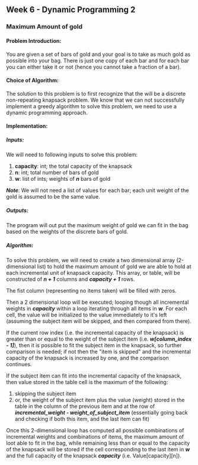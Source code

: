 ## Week 6 - Dynamic Programming 2
### Maximum Amount of gold
#### Problem Introduction:
You are given a set of bars of gold and your goal is to take as much gold as possible into
your bag. There is just one copy of each bar and for each bar you can either take it or not
(hence you cannot take a fraction of a bar).

#### Choice of Algorithm:
The solution to this problem is to first recognize that the will be a discrete non-repeating knapsack problem.  We know that we can not successfully implement a greedy algorithm to solve this problem, we need to use a dynamic programming approach.  

#### Implementation:
##### Inputs:
We will need to following inputs to solve this problem:
1. **capacity**: int; the total capacity of the knapsack
2. **n**: int; total number of bars of gold
3. **w**: list of ints; weights of _**n**_ bars of gold

___Note___: We will not need a list of values for each bar; each unit weight of the gold is assumed to be the same value.

##### Outputs:
The program will out put the maximum weight of gold we can fit in the bag based on the weights of the discrete bars of gold.

##### Algorithm:
To solve this problem, we will need to create a two dimensional array (2-dimensional list) to hold the maximum amount of gold we are able to hold at each incremental unit of knapsack capacity. This array, or table, will be constructed of ___n + 1___ columns and ___capacity + 1___ rows.  

The fist column (representing no items taken) will be filled with zeros.

Then a 2 dimensional loop will be executed; looping though all incremental weights in ___capacity___ within a loop iterating through all items in ___w___. For each cell, the value will be initialized to the value immediately to it's left (assuming the subject item will be skipped, and then compared from there).  

If the current row index (i.e. the incremental capacity of the knapsack) is greater than or equal to the weight of the subject item (i.e. ___w[column_index - 1]___), then it is possible to fit the subject item in the knapsack, so further comparison is needed; if not then the "item is skipped" and the incremental capacity of the knapsack is increased by one, and the comparison continues.

If the subject item can fit into the incremental capacity of the knapsack, then value stored in the table cell is the maximum of the following:
1. skipping the subject item
2. or, the weight of the subject item plus the value (weight) stored in the table in the column of the previous item and at the row of ___incremental_weight - weight_of_subject_item___ (essentially going back and checking if both this item, and the last item can fit)

Once this 2-dimensional loop has computed all possible combinations of incremental weights and combinations of items, the maximum amount of loot able to fit in the bag, while remaining less than or equal to the capacity of the knapsack will be stored if the cell corresponding to the last item in ___w___ and the full capacity of the knapsack ___capacity___ (i.e. Value[capacity][n]).
